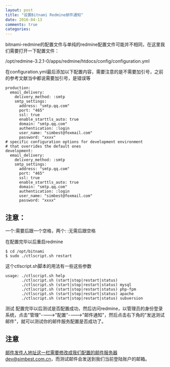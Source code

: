 ```yaml
---
layout: post
title: "设置Bitnami Redmine邮件通知"
date: 2016-04-13
comments: true
categories:
---
```

  
bitnami-redmine的配置文件与单纯的redmine配置文件可能并不相同，在这里我们需要打开一下配置文件：

/opt/redmine-3.2.1-0/apps/redmine/htdocs/config/configuration.yml

在configuration.yml最后添加以下配置内容，需要注意的是不需要加引号，之前的参考文献当中都说需要加引号，是错误等

```
production:
  email_delivery:
    delivery_method: :smtp
    smtp_settings:
      address: "smtp.qq.com" 
      port: "465" 
      ssl: true
      enable_starttls_auto: true
      domain: "smtp.qq.com" 
      authentication: :login
      user_name: "simbest@foxmail.com" 
      password: "xxxx"
# specific configuration options for development environment
# that overrides the default ones
development:
  email_delivery:
    delivery_method: :smtp
    smtp_settings:
      address: "smtp.qq.com" 
      port: "465" 
      ssl: true
      enable_starttls_auto: true
      domain: "smtp.qq.com" 
      authentication: :login
      user_name: "simbest@foxmail.com" 
      password: "xxxx"
```

## 注意：

一个:需要后跟一个空格，两个: :无需后跟空格

在配置完毕以后重启redmine

```
$ cd /opt/bitnami
$ sudo ./ctlscript.sh restart 
```

这个ctlscript.sh脚本的用法有一些这些参数
```
usage: ./ctlscript.sh help
       ./ctlscript.sh (start|stop|restart|status)
       ./ctlscript.sh (start|stop|restart|status) mysql
       ./ctlscript.sh (start|stop|restart|status) php-fpm
       ./ctlscript.sh (start|stop|restart|status) apache
       ./ctlscript.sh (start|stop|restart|status) subversion
```

测试
配置完毕以后测试是否配置成功，然后访问redmine，以管理员的身份登录系统，点击"管理"---->"配置"---->"邮件通知"，然后点击右下角的"发送测试邮件"，就可以测试你的邮件服务配置是否成功了。

## 注意

邮件发件人地址这一栏需要修改成我们配置的邮件服务器dev@simbest.com.cn，而测试邮件会发送到我们当前登陆账户的邮箱。